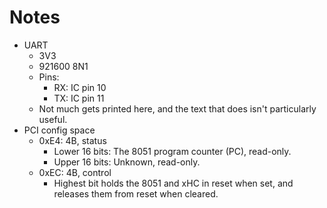 # Notes

- UART
  - 3V3
  - 921600 8N1
  - Pins:
    - RX: IC pin 10
    - TX: IC pin 11
  - Not much gets printed here, and the text that does isn't
    particularly useful.
- PCI config space
  - 0xE4: 4B, status
    - Lower 16 bits: The 8051 program counter (PC), read-only.
    - Upper 16 bits: Unknown, read-only.
  - 0xEC: 4B, control
    - Highest bit holds the 8051 and xHC in reset when set, and releases
      them from reset when cleared.
